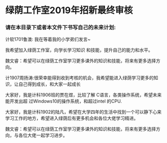 # 绿荫工作室2019年招新最终审核

### 请在本目录下或者本文件下书写自己的未来计划:

计软1701鲁澳: 我在等着我的小学弟们发言~

我希望加入绿荫工作室，向学长学习知识
和技能，提升自己的能力和水平。

魏文睿：希望可以在绿荫工作室学习更多课外的知识和技能，将来有更多选择方向。

计1907周扬涛:很荣幸能得到收到考核的机会，我希望能进入绿荫学习更多的知识，让自己得到成长，和大家一起成长

大家好，我是计科1906班的贾在煜，比较了解
C语言，各类操作系统，希望未来能开发出超
过Windows10的操作系统，和超过intel
的CPU.

大家好，我是计科1902的陆凡，希望在大学四年的生活中找到一个可以静下心来学习工作的地方，希望进入绿荫后有更多机会和各位大佬学习精进。

魏文睿：希望可以在绿荫工作室学习更多课外的知识和技能，将来有更多选择方向，与各位大佬一起学习进步。

